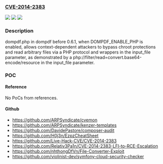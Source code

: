 ### [CVE-2014-2383](https://cve.mitre.org/cgi-bin/cvename.cgi?name=CVE-2014-2383)
![](https://img.shields.io/static/v1?label=Product&message=n%2Fa&color=blue)
![](https://img.shields.io/static/v1?label=Version&message=n%2Fa&color=blue)
![](https://img.shields.io/static/v1?label=Vulnerability&message=n%2Fa&color=brighgreen)

### Description

dompdf.php in dompdf before 0.6.1, when DOMPDF_ENABLE_PHP is enabled, allows context-dependent attackers to bypass chroot protections and read arbitrary files via a PHP protocol and wrappers in the input_file parameter, as demonstrated by a php://filter/read=convert.base64-encode/resource in the input_file parameter.

### POC

#### Reference
No PoCs from references.

#### Github
- https://github.com/ARPSyndicate/cvemon
- https://github.com/ARPSyndicate/kenzer-templates
- https://github.com/DavidePastore/composer-audit
- https://github.com/H0j3n/EzpzCheatSheet
- https://github.com/Live-Hack-CVE/CVE-2014-2383
- https://github.com/Relativ3Pa1n/CVE-2014-2383-LFI-to-RCE-Escalation
- https://github.com/nhthongDfVn/File-Converter-Exploit
- https://github.com/violinist-dev/symfony-cloud-security-checker

